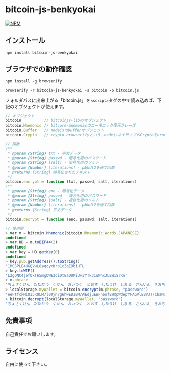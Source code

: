 # bitcoin-js-benkyokai

[![NPM](http://img.shields.io/npm/v/bitcoin-js-benkyokai.svg)](https://www.npmjs.org/package/bitcoin-js-benkyokai)

## インストール

`npm install bitcoin-js-benkyokai`

## ブラウザでの動作確認

`npm install -g browserify`

`browserify -r bitcoin-js-benkyokai -s bitcoin -o bitcoin.js`

フォルダパスに出来上がる「bitcoin.js」を`<script>`タグの中で読み込めば、下記のオブジェクトが使えます。

```javascript
// オブジェクト
bitcoin          // bitcoinjs-libのオブジェクト
bitcoin.Mnemonic // bitcore-mnemonicのニーモニック復元フレーズ
bitcoin.Buffer   // nodejsのBufferオブジェクト
bitcoin.Crypto   // crypto-browserifyという、nodejsネイティブのCryptoをbrowserifyに最適化したもの

// 関数
/**
 * @param {String} txt - 平文データ
 * @param {String} passwd - 暗号化用のパスワード
 * @param {String} [salt] - 暗号化用のソルト
 * @param {Number} [iterations] - pbkdf2を通す回数
 * @returns {String} 暗号化されたテキスト
 */
bitcoin.encrypt = function (txt, passwd, salt, iterations)
/**
 * @param {String} enc - 暗号化データ
 * @param {String} passwd - 複合化用のパスワード
 * @param {String} [salt] - 複合化用のソルト
 * @param {Number} [iterations] - pbkdf2を通す回数
 * @returns {String} 平文データ
 */
bitcoin.decrypt = function (enc, passwd, salt, iterations)

// 使用例
> var m = bitcoin.Mnemonic(bitcoin.Mnemonic.Words.JAPANESE)
undefined
> var HD = m.toBIP44(2)
undefined
> var key = HD.getKey(0)
undefined
> key.pub.getAddress().toString()
'1MCSPLE4UGQVwL8sgdyxUrp1cZqE9biHTL'
> key.toWIF()
'L2gQNC4jefQkT65mgDWE3ciDtEaDUMiUviYTk3iuWhxJLEW1SrRn'
> m.phrase
'ちょさくけん　たたかう　くかん　おいつく　とおす　したうけ　しまる　さんいん　きおち　らくご　さいてき　せんさい'
> localStorage.myWallet = bitcoin.encrypt(m.phrase, "password")
'eeFtfckMiOI5RQLR/l00jn7g6hwEDIBM/AEdjuEWFn6ofEWXpWdepYFAGVlEBVJT/CbaM529cmsqAiWbkt4Y7/SJf+xNfI+sFlJiIDbmMRpOFmL7J582r4TTjpDCDjw0IoTx7nwl6+NxFdMSx3XALjmKCuaHA02tRPt2ofcbvHoqdTU9VtlpIGFUf6HmwwfsaBMlDn2T9Oqufoa92i6uQjmIljeYR8eS0oZV'
> bitcoin.decrypt(localStorage.myWallet, "password")
'ちょさくけん　たたかう　くかん　おいつく　とおす　したうけ　しまる　さんいん　きおち　らくご　さいてき　せんさい'
```

## 免責事項

自己責任でお願いします。

## ライセンス

自由に使って下さい。
